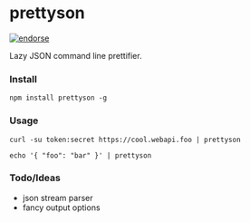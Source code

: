 prettyson
=========
[![endorse](http://api.coderwall.com/tralamazza/endorsecount.png)](http://coderwall.com/tralamazza)


Lazy JSON command line prettifier.


### Install
```npm install prettyson -g```

### Usage
```curl -su token:secret https://cool.webapi.foo | prettyson```

```echo '{ "foo": "bar" }' | prettyson```

### Todo/Ideas
* json stream parser
* fancy output options
